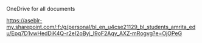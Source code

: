 OneDrive for all documents


https://aseblr-my.sharepoint.com/:f:/g/personal/bl_en_u4cse21129_bl_students_amrita_edu/Epq7D1vwHedDiK4Q-r2eI2oByj_I9oF2Aqy_AXZ-mRogvg?e=OjOPeG
